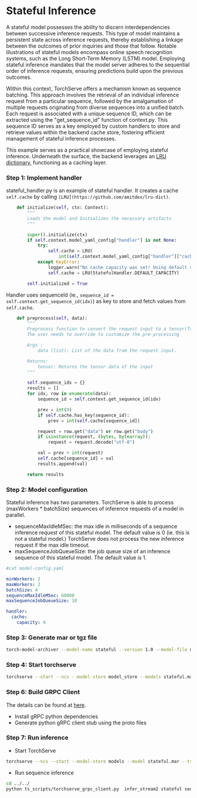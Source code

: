 # Stateful Inference

A stateful model possesses the ability to discern interdependencies between successive inference requests. This type of model maintains a persistent state across inference requests, thereby establishing a linkage between the outcomes of prior inquiries and those that follow. Notable illustrations of stateful models encompass online speech recognition systems, such as the Long Short-Term Memory (LSTM) model. Employing stateful inference mandates that the model server adheres to the sequential order of inference requests, ensuring predictions build upon the previous outcomes.

Within this context, TorchServe offers a mechanism known as sequence batching. This approach involves the retrieval of an individual inference request from a particular sequence, followed by the amalgamation of multiple requests originating from diverse sequences into a unified batch. Each request is associated with a unique sequence ID, which can be extracted using the "get_sequence_id" function of context.py. This sequence ID serves as a key employed by custom handlers to store and retrieve values within the backend cache store, fostering efficient management of stateful inference processes.

This example serves as a practical showcase of employing stateful inference. Underneath the surface, the backend leverages an [LRU dictionary](https://github.com/amitdev/lru-dict), functioning as a caching layer.



### Step 1: Implement handler

stateful_handler.py is an example of stateful handler. It creates a cache `self.cache` by calling `[LRU](https://github.com/amitdev/lru-dict)`.

```python
    def initialize(self, ctx: Context):
        """
        Loads the model and Initializes the necessary artifacts
        """

        super().initialize(ctx)
        if self.context.model_yaml_config["handler"] is not None:
            try:
                self.cache = LRU(
                    int(self.context.model_yaml_config["handler"]["cache"]["capacity"]))
            except KeyError:
                logger.warn("No cache capacity was set! Using default value.")
                self.cache = LRU(StatefulHandler.DEFAULT_CAPACITY)

        self.initialized = True
```

Handler uses sequenceId (ie., `sequence_id = self.context.get_sequence_id(idx)`) as key to store and fetch values from `self.cache`.

```python
    def preprocess(self, data):
        """
        Preprocess function to convert the request input to a tensor(Torchserve supported format).
        The user needs to override to customize the pre-processing

        Args :
            data (list): List of the data from the request input.

        Returns:
            tensor: Returns the tensor data of the input
        """

        self.sequence_ids = {}
        results = []
        for idx, row in enumerate(data):
            sequence_id = self.context.get_sequence_id(idx)

            prev = int(0)
            if self.cache.has_key(sequence_id):
                prev = int(self.cache[sequence_id])

            request = row.get("data") or row.get("body")
            if isinstance(request, (bytes, bytearray)):
                request = request.decode("utf-8")

            val = prev + int(request)
            self.cache[sequence_id] = val
            results.append(val)

        return results
```

### Step 2: Model configuration

Stateful inference has two parameters. TorchServe is able to process (maxWorkers * batchSize) sequences of inference requests of a model in parallel. 
* sequenceMaxIdleMSec: the max idle in milliseconds of a sequence inference request of this stateful model. The default value is 0 (ie. this is not a stateful model.) TorchServe does not process the new inference request if the max idle timeout.
* maxSequenceJobQueueSize: the job queue size of an inference sequence of this stateful model. The default value is 1.


```yaml
#cat model-config.yaml

minWorkers: 2
maxWorkers: 2
batchSize: 4
sequenceMaxIdleMSec: 60000
maxSequenceJobQueueSize: 10

handler:
  cache:
    capacity: 4
```

### Step 3: Generate mar or tgz file

```bash
torch-model-archiver --model-name stateful --version 1.0 --model-file model.py --serialized-file model_cnn.pt --handler stateful_handler.py -r requirements.txt --config-file model-config.yaml
```

### Step 4: Start torchserve

```bash
torchserve --start --ncs --model-store model_store --models stateful.mar
```

### Step 6: Build GRPC Client
The details can be found at [here](https://github.com/pytorch/serve/blob/master/docs/grpc_api.md).
* Install gRPC python dependencies
* Generate python gRPC client stub using the proto files

### Step 7: Run inference
* Start TorchServe

```bash
torchserve --ncs --start --model-store models --model stateful.mar --ts-config config.properties
```

* Run sequence inference
```bash
cd ../../
python ts_scripts/torchserve_grpc_client.py  infer_stream2 stateful seq_0 examples/stateful/sample/sample1.txt,examples/stateful/sample/sample2.txt,examples/stateful/sample/sample3.txt
```
